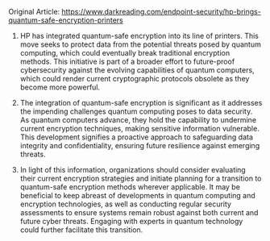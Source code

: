 Original Article: https://www.darkreading.com/endpoint-security/hp-brings-quantum-safe-encryption-printers

1) HP has integrated quantum-safe encryption into its line of printers. This move seeks to protect data from the potential threats posed by quantum computing, which could eventually break traditional encryption methods. This initiative is part of a broader effort to future-proof cybersecurity against the evolving capabilities of quantum computers, which could render current cryptographic protocols obsolete as they become more powerful.

2) The integration of quantum-safe encryption is significant as it addresses the impending challenges quantum computing poses to data security. As quantum computers advance, they hold the capability to undermine current encryption techniques, making sensitive information vulnerable. This development signifies a proactive approach to safeguarding data integrity and confidentiality, ensuring future resilience against emerging threats.

3) In light of this information, organizations should consider evaluating their current encryption strategies and initiate planning for a transition to quantum-safe encryption methods wherever applicable. It may be beneficial to keep abreast of developments in quantum computing and encryption technologies, as well as conducting regular security assessments to ensure systems remain robust against both current and future cyber threats. Engaging with experts in quantum technology could further facilitate this transition.
